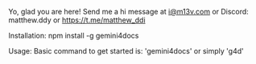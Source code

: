Yo, glad you are here! Send me a hi message at i@m13v.com or Discord: matthew.ddy or https://t.me/matthew_ddi

Installation:
npm install -g gemini4docs

Usage:
Basic command to get started is: 'gemini4docs' or simply 'g4d'